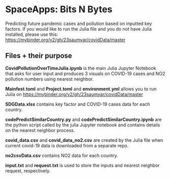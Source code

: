 # SpaceApps: Bits N Bytes
Predicting future pandemic cases and pollution based on inputted key factors.
If you would like to run the Julia file and you do not have Julia installed, please use this: https://mybinder.org/v2/gh/23saumyar/covidData/master 

## Files + their purpose

**CovidPollutionOverTimeJulia.ipynb** is the main Julia Jupyter Notebook that asks for user input and produces 3 visuals on COVID-19 cases and NO2 pollution numbers using nearest neighbor.

**Mainfest.toml** and **Project.toml** and **environment.yml** allows you to run Julia on https://mybinder.org/v2/gh/23saumyar/covidData/master 

**SDGData.xlsx** contains key factor and COVID-19 cases data for each country.

**codePredictSimilarCountry.py** and **codePredictSimilarCountry.ipynb** are the python script called by the julia Jupyter notebook and contains details on the nearest neighbor process.

**covid_data.csv** and **covid_data_no2.csv** are created by the Julia file when current covid-19 data is downloaded from a separate repo.

**no2csvData.csv** contains NO2 data for each country.

**input.txt** and **request.txt** is used to store the inputs and nearest neighbor request, respectively.
